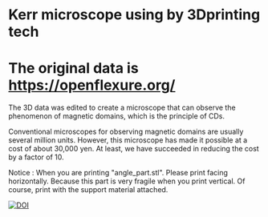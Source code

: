 # Kerr microscope using by 3Dprinting tech

# The original data is https://openflexure.org/

The 3D data was edited to create a microscope that can observe the phenomenon of magnetic domains, which is the principle of CDs.

Conventional microscopes for observing magnetic domains are usually several million units. However, this microscope has made it possible at a cost of about 30,000 yen.
At least, we have succeeded in reducing the cost by a factor of 10.

Notice : When you are printing "angle_part.stl". Please print facing horizontally. Because this part is very fragile when you print vertical. Of course, print with the support material attached.

[![DOI](https://zenodo.org/badge/521552714.svg)](https://zenodo.org/badge/latestdoi/521552714)
